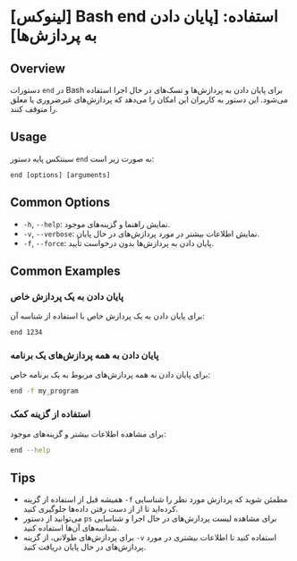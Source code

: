 # [لینوکس] Bash end استفاده: [پایان دادن به پردازش‌ها]

## Overview
دستورات `end` در Bash برای پایان دادن به پردازش‌ها و تسک‌های در حال اجرا استفاده می‌شود. این دستور به کاربران این امکان را می‌دهد که پردازش‌های غیرضروری یا معلق را متوقف کنند.

## Usage
سینتکس پایه دستور `end` به صورت زیر است:
```
end [options] [arguments]
```

## Common Options
- `-h`, `--help`: نمایش راهنما و گزینه‌های موجود.
- `-v`, `--verbose`: نمایش اطلاعات بیشتر در مورد پردازش‌های در حال پایان.
- `-f`, `--force`: پایان دادن به پردازش‌ها بدون درخواست تأیید.

## Common Examples
### پایان دادن به یک پردازش خاص
برای پایان دادن به یک پردازش خاص با استفاده از شناسه آن:
```bash
end 1234
```

### پایان دادن به همه پردازش‌های یک برنامه
برای پایان دادن به همه پردازش‌های مربوط به یک برنامه خاص:
```bash
end -f my_program
```

### استفاده از گزینه کمک
برای مشاهده اطلاعات بیشتر و گزینه‌های موجود:
```bash
end --help
```

## Tips
- همیشه قبل از استفاده از گزینه `-f` مطمئن شوید که پردازش مورد نظر را شناسایی کرده‌اید تا از از دست رفتن داده‌ها جلوگیری کنید.
- می‌توانید از دستور `ps` برای مشاهده لیست پردازش‌های در حال اجرا و شناسایی شناسه‌های آن‌ها استفاده کنید.
- برای پردازش‌های طولانی، از گزینه `-v` استفاده کنید تا اطلاعات بیشتری در مورد پردازش‌های در حال پایان دریافت کنید.